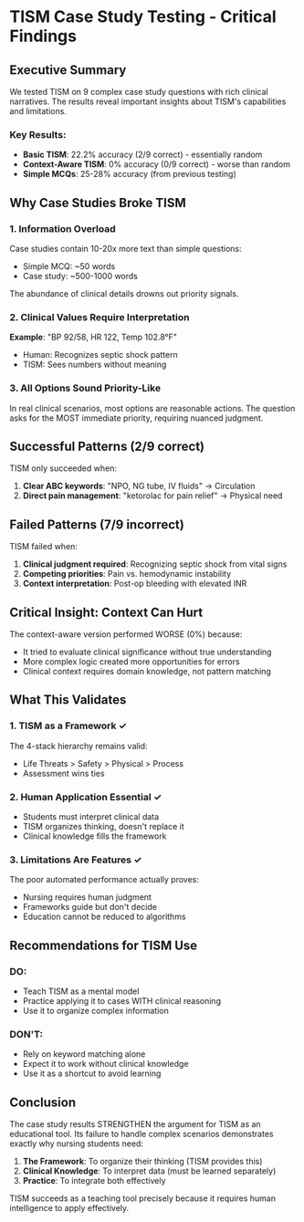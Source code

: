 # TISM Case Study Testing - Critical Findings

## Executive Summary

We tested TISM on 9 complex case study questions with rich clinical narratives. The results reveal important insights about TISM's capabilities and limitations.

### Key Results:
- **Basic TISM**: 22.2% accuracy (2/9 correct) - essentially random
- **Context-Aware TISM**: 0% accuracy (0/9 correct) - worse than random
- **Simple MCQs**: 25-28% accuracy (from previous testing)

## Why Case Studies Broke TISM

### 1. Information Overload
Case studies contain 10-20x more text than simple questions:
- Simple MCQ: ~50 words
- Case study: ~500-1000 words

The abundance of clinical details drowns out priority signals.

### 2. Clinical Values Require Interpretation
**Example**: "BP 92/58, HR 122, Temp 102.8°F"
- Human: Recognizes septic shock pattern
- TISM: Sees numbers without meaning

### 3. All Options Sound Priority-Like
In real clinical scenarios, most options are reasonable actions. The question asks for the MOST immediate priority, requiring nuanced judgment.

## Successful Patterns (2/9 correct)

TISM only succeeded when:
1. **Clear ABC keywords**: "NPO, NG tube, IV fluids" → Circulation
2. **Direct pain management**: "ketorolac for pain relief" → Physical need

## Failed Patterns (7/9 incorrect)

TISM failed when:
1. **Clinical judgment required**: Recognizing septic shock from vital signs
2. **Competing priorities**: Pain vs. hemodynamic instability
3. **Context interpretation**: Post-op bleeding with elevated INR

## Critical Insight: Context Can Hurt

The context-aware version performed WORSE (0%) because:
- It tried to evaluate clinical significance without true understanding
- More complex logic created more opportunities for errors
- Clinical context requires domain knowledge, not pattern matching

## What This Validates

### 1. TISM as a Framework ✓
The 4-stack hierarchy remains valid:
- Life Threats > Safety > Physical > Process
- Assessment wins ties

### 2. Human Application Essential ✓
- Students must interpret clinical data
- TISM organizes thinking, doesn't replace it
- Clinical knowledge fills the framework

### 3. Limitations Are Features ✓
The poor automated performance actually proves:
- Nursing requires human judgment
- Frameworks guide but don't decide
- Education cannot be reduced to algorithms

## Recommendations for TISM Use

### DO:
- Teach TISM as a mental model
- Practice applying it to cases WITH clinical reasoning
- Use it to organize complex information

### DON'T:
- Rely on keyword matching alone
- Expect it to work without clinical knowledge
- Use it as a shortcut to avoid learning

## Conclusion

The case study results STRENGTHEN the argument for TISM as an educational tool. Its failure to handle complex scenarios demonstrates exactly why nursing students need:

1. **The Framework**: To organize their thinking (TISM provides this)
2. **Clinical Knowledge**: To interpret data (must be learned separately)
3. **Practice**: To integrate both effectively

TISM succeeds as a teaching tool precisely because it requires human intelligence to apply effectively.